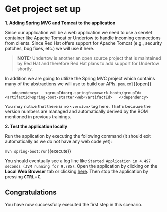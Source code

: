 # Get project set up

**1. Adding Spring MVC and Tomcat to the application**

Since our application will be a web application we need to use a servlet container like Apache Tomcat or Undertow to handle incoming connections from clients. Since Red Hat offers support for Apache Tomcat (e.g., security patches, bug fixes, etc.) we will use it here. 

>**NOTE:** Undertow is another an open source project that is maintained by Red Hat and therefore Red Hat plans to add support for Undertow shortly.

In addition we are going to utilize the Spring MVC project which contains many of the abstractions we will use to build our APIs. ``pom.xml``{{open}}

`    <dependency>  
      <groupId>org.springframework.boot</groupId>  
      <artifactId>spring-boot-starter-web</artifactId>  
    </dependency>
`

You may notice that there is no `<version>` tag here. That's because the version numbers are managed and automatically derived by the BOM mentioned in previous trainings. 

**2. Test the application locally**

Run the application by executing the following command (it should exit automatically as we do not have any web code yet):

``mvn spring-boot:run``{{execute}}

You should eventually see a log line like `Started Application in 4.497 seconds (JVM running for 9.785)`. Open the application by clicking on the **Local Web Browser** tab or clicking [here](https://[[HOST_SUBDOMAIN]]-8080-[[KATACODA_HOST]].environments.katacoda.com/). Then stop the application by pressing **<kbd>CTRL</kbd>+<kbd>C</kbd>**.

## Congratulations

You have now successfully executed the first step in this scenario. 
